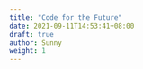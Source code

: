 ```yaml
---
title: "Code for the Future"
date: 2021-09-11T14:53:41+08:00
draft: true
author: Sunny
weight: 1
---
```


